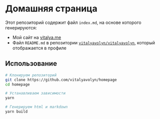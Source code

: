 # Домашняя страница

Этот репозиторий содержит файл `index.md`, на основе которого генерируются:

- Мой сайт на [vitalya.me](https://vitalya.me)
- Файл `README.md` в репозитории [`vitalyavolyn/vitalyavolyn`](https://github.com/vitalyavolyn/vitalyavolyn), который отображается в профиле

## Использование

```sh
# Клонируем репозиторий
git clone https://github.com/vitalyavolyn/homepage
cd homepage

# Устанавливаем зависимости
yarn

# Генерируем html и markdown
yarn build
```
